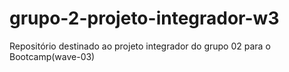 # grupo-2-projeto-integrador-w3
Repositório destinado ao projeto integrador do grupo 02 para o Bootcamp(wave-03)
